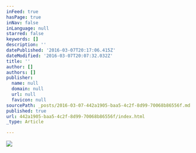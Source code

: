 ```yaml
---
inFeed: true
hasPage: true
inNav: false
inLanguage: null
starred: false
keywords: []
description: ''
datePublished: '2016-03-07T20:17:06.415Z'
dateModified: '2016-03-07T20:07:32.032Z'
title: ''
author: []
authors: []
publisher:
  name: null
  domain: null
  url: null
  favicon: null
sourcePath: _posts/2016-03-07-442a1905-baa5-4c2f-8d99-70068b86556f.md
published: true
url: 442a1905-baa5-4c2f-8d99-70068b86556f/index.html
_type: Article

---
```

![](https://the-grid-user-content.s3-us-west-2.amazonaws.com/a99e4be6-9324-49f4-a057-070a55f17b0c.png)